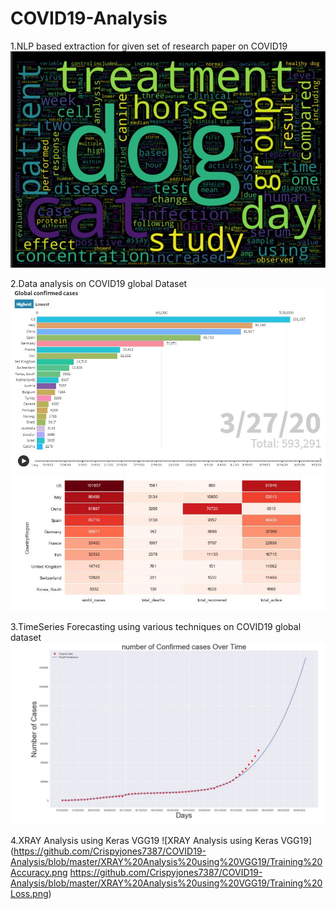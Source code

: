 # COVID19-Analysis

1.NLP based extraction for given set of research paper on COVID19
![NLP based extraction for given set of research paper on COVID19](https://github.com/Crispyjones7387/COVID19-Analysis/blob/master/word%20cloud.JPG)

2.Data analysis on COVID19 global Dataset
![Data analysis on COVID19 global Dataset](https://github.com/Crispyjones7387/COVID19-Analysis/blob/master/Data%20analytics/analysis1.JPG)
![Data analysis on COVID19 global Dataset](https://github.com/Crispyjones7387/COVID19-Analysis/blob/master/Data%20analytics/analysis2.JPG)


3.TimeSeries Forecasting using various techniques on COVID19 global dataset
![TimeSeries Forecasting on COVID19 global dataset](https://github.com/Crispyjones7387/COVID19-Analysis/blob/master/Time%20series%20forecasting/fit.JPG)


4.XRAY Analysis using Keras VGG19
![XRAY Analysis using Keras VGG19](https://github.com/Crispyjones7387/COVID19-Analysis/blob/master/XRAY%20Analysis%20using%20VGG19/Training%20Accuracy.png https://github.com/Crispyjones7387/COVID19-Analysis/blob/master/XRAY%20Analysis%20using%20VGG19/Training%20Loss.png)

